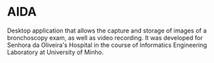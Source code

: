 # AIDA

Desktop application that allows the capture and storage of images of a bronchoscopy exam, as well as video recording. It was developed for Senhora da Oliveira's Hospital in the course of Informatics Engineering Laboratory at University of Minho.
